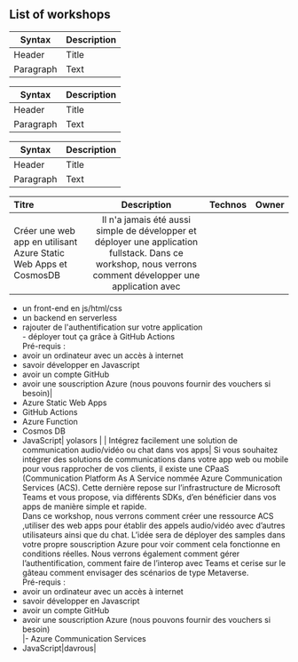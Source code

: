 ## List of workshops

| Syntax      | Description |
| ----------- | ----------- |
| Header      | Title       |
| Paragraph   | Text        |

| Syntax | Description |
| --- | ----------- |
| Header | Title |
| Paragraph | Text |


| Syntax | Description |
| --- | ----------- |
| Header | Title |
| Paragraph | Text |

| Titre      | Description |  Technos   | Owner |
| :---        |    :----:   |   ---: | :---  |
| Créer une web app en utilisant Azure Static Web Apps et CosmosDB | Il n'a jamais été aussi simple de développer et déployer une application fullstack. Dans ce workshop, nous verrons comment développer une application avec<br>
- un front-end en js/html/css<br>
- un backend en serverless<br>
- rajouter de l'authentification sur votre application<br>- déployer tout ça grâce à GitHub Actions<br>
Pré-requis :<br>
- avoir un ordinateur avec un accès à internet<br>
- savoir développer en Javascript<br>
- avoir un compte GitHub<br>
- avoir une souscription Azure (nous pouvons fournir des vouchers si besoin)|<br>
- Azure Static Web Apps<br>
- GitHub Actions<br>
- Azure Function<br>
- Cosmos DB<br>
- JavaScript| yolasors |
| Intégrez facilement une solution de communication audio/vidéo ou chat dans vos apps| Si vous souhaitez intégrer des solutions de communications dans votre app web ou mobile pour vous rapprocher de vos clients, il existe une CPaaS (Communication Platform As A Service nommée Azure Communication Services (ACS). Cette dernière repose sur l’infrastructure de Microsoft Teams et vous propose, via différents SDKs, d’en bénéficier dans vos apps de manière simple et rapide.<br>Dans ce workshop, nous verrons comment créer une ressource ACS ,utiliser des web apps pour établir des appels audio/vidéo avec d’autres utilisateurs ainsi que du chat. L’idée sera de déployer des samples dans votre propre souscription Azure pour voir comment cela fonctionne en conditions réelles. Nous verrons également comment gérer l’authentification, comment faire de l’interop avec Teams et cerise sur le gâteau comment envisager des scénarios de type Metaverse.<br>
Pré-requis :<br>
- avoir un ordinateur avec un accès à internet<br>
- savoir développer en Javascript<br>
- avoir un compte GitHub<br>
- avoir une souscription Azure (nous pouvons fournir des vouchers si besoin)<br>|- Azure Communication Services<br>
- JavaScript|davrous|